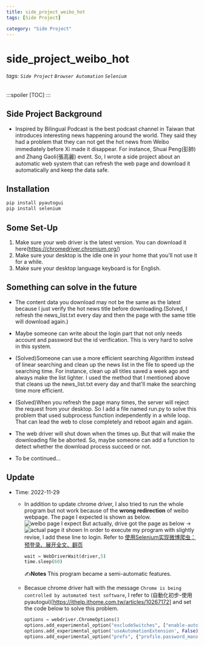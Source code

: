 ```yaml
---
title: side_project_weibo_hot
tags: [Side Project]

category: "Side Project"
---
```


# side_project_weibo_hot
<!-- more -->

###### tags: `Side Project` `Browser Automation` `Selenium`
:::spoiler
[TOC]
:::

## Side Project Background
* Inspired by Bilingual Podcast is the best podcast channel in Taiwan that introduces interesting news happening around the world. They said they had a problem that they can not get the hot news from Weibo immediately before Xi made it disappear. For instance, Shuai Peng(彭帥) and Zhang Gaoli(張高麗) event. So, I wrote a side project about an automatic web system that can refresh the web page and download it automatically and keep the data safe.


## Installation
```bash
pip install pyautogui
pip install selenium
```


## Some Set-Up
1.	Make sure your web driver is the latest version. You can download it here(https://chromedriver.chromium.org/)
2.	Make sure your desktop is the idle one in your home that you'll not use it for a while.
3.	Make sure your desktop language keyboard is for English.


## Something can solve in the future
* The content data you download may not be the same as the latest because I just verify the hot news title before downloading.(Solved, I refresh the news_list.txt every day and then the page with the same title will download again.)

* Maybe someone can write about the login part that not only needs account and password but the id verification. This is very hard to solve in this system.

* (Solved)Someone can use a more efficient searching Algorithm instead of linear searching and clean up the news list in the file to speed up the searching time. For instance, clean up all titles saved a week ago and always make the list lighter. I used the method that I mentioned above that cleans up the news_list.txt every day and that'll make the searching time more efficient.

* (Solved)When you refresh the page many times, the server will reject the request from your desktop. So I add a file named run.py to solve this problem that used subprocess function independently in a while loop. That can lead the web to close completely and reboot again and again.

* The web driver will shut down when the times up. But that will make the downloading file be aborted. So, maybe someone can add a function to detect whether the download process succeed or not.

* To be continued...

## Update
* Time: 2022-11-29
    * In addition to update chrome driver, I also tried to run the whole program but not work because of the **wrong redirection** of weibo webpage.
The page I expected is shown as below.![weibo page I expect](https://imgur.com/G6p2qEu.png)
But actually, drive got the page as below →
![actual page it shown](https://imgur.com/phlJ6Ov.png)
In order to execute my program with slightly revise, I add these line to login. Refer to [使用Selenium实现微博爬虫：预登录、展开全文、翻页](https://blog.51cto.com/u_9177933/2985943)
        ```python
        wait = WebDriverWait(driver,5)
        time.sleep(60)
        ```
        :writing_hand:**Notes** This program became a semi-automatic features.
        
    * Becasue chrome driver halt with the message `Chrome is being controlled by automated test software`, I refer to (自動化初步-使用pyautogui)[https://ithelp.ithome.com.tw/articles/10267172] and set the code below to solve this problem.
        ```python
        options = webdriver.ChromeOptions()
        options.add_experimental_option("excludeSwitches", ["enable-automation"])
        options.add_experimental_option('useAutomationExtension', False)
        options.add_experimental_option("prefs", {"profile.password_manager_enabled": False, "credentials_enable_service": False})
        ```